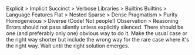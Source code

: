Explicit &gt; Implicit
Succinct &gt; Verbose
Libraries &gt; Builtins
Builtins &gt; Language Features
Flat &gt; Nested
Sparse &gt; Dense
Pragmatism &gt; Purity
Homogeneous &gt; Diverse (Code! Not people!)
Observation &gt; Reasoning
Errors should not pass silently unless explicitly silenced.
There should be one (and preferably only one) obvious way to do it.
Make the usual case or the right way shorter
but include the wrong way for the rare case where it's the right way.
Wait until the right solution emerges.




